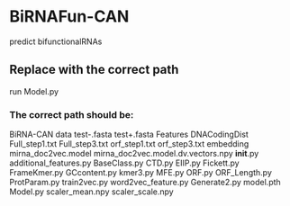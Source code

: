 # BiRNAFun-CAN
predict bifunctionalRNAs
## Replace with the correct path
run Model.py
### The correct path should be:
  BiRNA-CAN
    data
      test-.fasta
      test+.fasta
    Features
      DNACodingDist
        Full_step1.txt
        Full_step3.txt
        orf_step1.txt
        orf_step3.txt
      embedding
        mirna_doc2vec.model
        mirna_doc2vec.model.dv.vectors.npy
      __init__.py
      additional_features.py
      BaseClass.py
      CTD.py
      EIIP.py
      Fickett.py
      FrameKmer.py
      GCcontent.py
      kmer3.py
      MFE.py
      ORF.py
      ORF_Length.py
      ProtParam.py
      train2vec.py
      word2vec_feature.py
    Generate2.py
    model.pth
    Model.py
    scaler_mean.npy
    scaler_scale.npy
    
